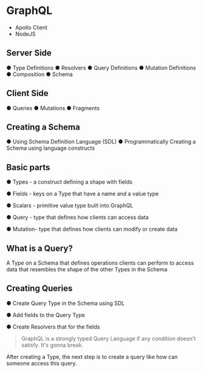 # GraphQL  

- Apollo Client 
- NodeJS    
  
   
## Server Side 
● Type Definitions
● Resolvers
● Query Definitions
● Mutation Definitions
● Composition
● Schema
 
## Client Side
● Queries
● Mutations
● Fragments

## Creating a Schema
● Using Schema Definition Language (SDL)
● Programmatically Creating a Schema using language
constructs

## Basic parts
● Types - a construct defining a shape with fields

● Fields - keys on a Type that have a name and a value type

● Scalars - primitive value type built into GraphQL

● Query - type that defines how clients can access data

● Mutation- type that defines how clients can modify or
create data


## What is a Query?
A Type on a Schema that defines operations clients can
perform to access data that resembles the shape of the other
Types in the Schema

## Creating Queries
● Create Query Type in the Schema using SDL

● Add fields to the Query Type

● Create Resolvers that for the fields

> GraphQL is a strongly typed Query Language if any condition doesn't satisfy. It's gonna break.

After creating a Type, the next step is to create a query like how can someone access this query.
